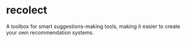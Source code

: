 # recolect
A toolbox for smart suggestions-making tools, making it easier to create your own recommendation systems.
